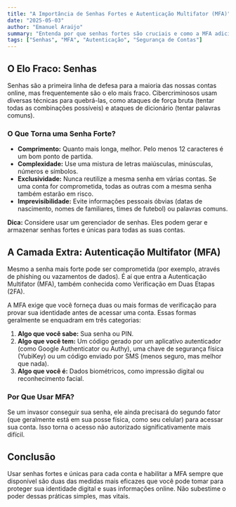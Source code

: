 ```yaml
---
title: "A Importância de Senhas Fortes e Autenticação Multifator (MFA)"
date: "2025-05-03"
author: "Emanuel Araújo"
summary: "Entenda por que senhas fortes são cruciais e como a MFA adiciona uma camada vital de segurança às suas contas online."
tags: ["Senhas", "MFA", "Autenticação", "Segurança de Contas"]
---
```


## O Elo Fraco: Senhas

Senhas são a primeira linha de defesa para a maioria das nossas contas online, mas frequentemente são o elo mais fraco. Cibercriminosos usam diversas técnicas para quebrá-las, como ataques de força bruta (tentar todas as combinações possíveis) e ataques de dicionário (tentar palavras comuns).

### O Que Torna uma Senha Forte?

*   **Comprimento:** Quanto mais longa, melhor. Pelo menos 12 caracteres é um bom ponto de partida.
*   **Complexidade:** Use uma mistura de letras maiúsculas, minúsculas, números e símbolos.
*   **Exclusividade:** Nunca reutilize a mesma senha em várias contas. Se uma conta for comprometida, todas as outras com a mesma senha também estarão em risco.
*   **Imprevisibilidade:** Evite informações pessoais óbvias (datas de nascimento, nomes de familiares, times de futebol) ou palavras comuns.

**Dica:** Considere usar um gerenciador de senhas. Eles podem gerar e armazenar senhas fortes e únicas para todas as suas contas.

## A Camada Extra: Autenticação Multifator (MFA)

Mesmo a senha mais forte pode ser comprometida (por exemplo, através de phishing ou vazamentos de dados). É aí que entra a Autenticação Multifator (MFA), também conhecida como Verificação em Duas Etapas (2FA).

A MFA exige que você forneça duas ou mais formas de verificação para provar sua identidade antes de acessar uma conta. Essas formas geralmente se enquadram em três categorias:

1.  **Algo que você sabe:** Sua senha ou PIN.
2.  **Algo que você tem:** Um código gerado por um aplicativo autenticador (como Google Authenticator ou Authy), uma chave de segurança física (YubiKey) ou um código enviado por SMS (menos seguro, mas melhor que nada).
3.  **Algo que você é:** Dados biométricos, como impressão digital ou reconhecimento facial.

### Por Que Usar MFA?

Se um invasor conseguir sua senha, ele ainda precisará do segundo fator (que geralmente está em sua posse física, como seu celular) para acessar sua conta. Isso torna o acesso não autorizado significativamente mais difícil.

## Conclusão

Usar senhas fortes e únicas para cada conta e habilitar a MFA sempre que disponível são duas das medidas mais eficazes que você pode tomar para proteger sua identidade digital e suas informações online. Não subestime o poder dessas práticas simples, mas vitais.

